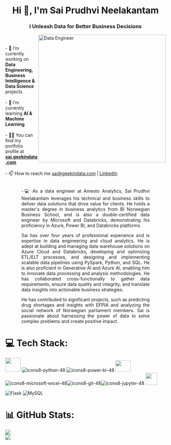 <h1 align="center">Hi 👋, I'm Sai Prudhvi Neelakantam</h1>
<h3 align="center">I Unleash Data for Better Business Decisions</h3><img align = "right" alt="Data Engineer" width="400" src="https://miro.medium.com/max/1400/1*a-HMfeg5w-W02Nrw21iPtg.gif"><br><br>- 🔭 I’m currently working on <b>Data Engineering, Business Intelligence & Data Science</b> projects<br><br>- 🌱 I’m currently learning <b>AI & Machine Learning</b><br><br>- 👨‍💻 You can find my portfolio profile at <b><a href="https://sai.geekindata.com" target="_blank">sai.geekindata.com</a></b><br><br>- 📫 How to reach me <a href="mailto:sai@geekindata.com?cc=nsprudhvi1@gmail.com&subject=Contact%3A%20Sai%20Prudhvi%20Neelakantam">sai@geekindata.com</a> | <a href="https://linkedin.com/in/saiprudhvineelakantam" target="_blank">LinkedIn</a><br><br>
    <div style="width: 80%; margin: 0 auto; text-align: justify;">
        <p>-💻 As a data engineer at Amesto Analytics, Sai Prudhvi Neelakantam leverages his technical and business skills to deliver data solutions that drive value for clients. He holds a master's degree in business analytics from BI Norwegian Business School, and is also a double-certified data engineer by Microsoft and Databricks, demonstrating his proficiency in Azure, Power BI, and Databricks platforms. </p>
        <p>Sai has over four years of professional experience and is expertise in data engineering and cloud analytics. He is adept at building and managing data warehouse solutions on Azure Cloud and Databricks, developing and optimizing ETL/ELT processes, and designing and implementing scalable data pipelines using PySpark, Python, and SQL. He is also proficient in Generative AI and Azure AI, enabling him to innovate data processing and analysis methodologies. He has collaborated cross-functionally to gather data requirements, ensure data quality and integrity, and translate data insights into actionable business strategies. </p>
        <p>He has contributed to significant projects, such as predicting drug shortages and insights with EFPIA and analyzing the social network of Norwegian parliament members. Sai is passionate about harnessing the power of data to solve complex problems and create positive impact.</p>
    </div>


# 💻 Tech Stack:
<img src="https://user-images.githubusercontent.com/48961406/219240161-210084d4-c52c-4fa9-aacd-2bdb31d7a5c9.png" width="48" height="44" /> ![icons8-python-48](https://user-images.githubusercontent.com/54446705/205910414-1073cec0-f694-4364-af38-77e1a8b617f3.png) ![icons8-power-bi-48](https://user-images.githubusercontent.com/54446705/205910976-7819d3ce-b535-4aa9-a594-89df5d5d49d0.png) <img src="https://user-images.githubusercontent.com/48961406/219238153-61292b88-3ac1-4c0d-b587-4698f6035380.png" width="48" height="36" />  ![icons8-microsoft-excel-48](https://user-images.githubusercontent.com/54446705/205911135-0b6e8353-8a83-440c-aa8c-7ba8eb4d3be1.png)![icons8-git-48](https://user-images.githubusercontent.com/54446705/205911285-621bfd89-b411-4479-b386-8f80c483dc41.png)![icons8-jupyter-48](https://user-images.githubusercontent.com/54446705/205911361-99aafe55-d3c1-4eaa-821f-0f2869eb55ac.png) <img src="https://user-images.githubusercontent.com/48961406/219239063-2d7cd09f-1cff-4443-bf35-83c42a2a22ef.png" width="36" height="38" />

![Flask](https://img.shields.io/badge/flask-%23000.svg?style=flat&logo=flask&logoColor=white) ![MySQL](https://img.shields.io/badge/mysql-%2300f.svg?style=flat&logo=mysql&logoColor=white)


# 📊 GitHub Stats:
<!--![](https://github-readme-stats.vercel.app/api?username=geekindata&theme=default&hide_border=false&include_all_commits=false&count_private=true)<br/> -->
![](https://github-readme-streak-stats.herokuapp.com/?user=geekindata&theme=default&hide_border=false)<br/>
![](https://github-readme-stats.vercel.app/api/top-langs/?username=geekindata&theme=default&hide_border=false&include_all_commits=true&count_private=true&layout=compact)
